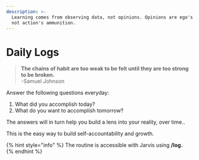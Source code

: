 ```yaml
---
description: >-
  Learning comes from observing data, not opinions. Opinions are ego's crutches,
  not action's ammunition.
---
```


# Daily Logs

> **The chains of habit are too weak to be felt until they are too strong to be broken.**  
> -Samuel Johnson

  
Answer the following questions everyday: 

1. What did you accomplish today?
2. What do you want to accomplish tomorrow?

The answers will in turn help you build a lens into your reality, over time.. 

This is the easy way to build self-accountability and growth.

{% hint style="info" %}
The routine is accessible with Jarvis using **/log.**  
{% endhint %}


